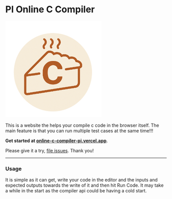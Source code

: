# PI Online C Compiler

<img src="public/online-c-compiler-logo.png" alt="Screenshot" width="300"/>

This is a website the helps your compile c code in the browser itself.
The main feature is that you can run multiple test cases at the same time!!!

**Get started at [online-c-compiler-pi.vercel.app](https://online-c-compiler-pi.vercel.app/)**.

Please give it a try, [file issues](https://github.com/simonMat21/online-c-compiler/issues). Thank you!

---    

### Usage

It is simple as it can get, write your code in the editor and the inputs and expected outputs towards the write of it and then hit Run Code.
It may take a while in the start as the compiler api could be having a cold start.
